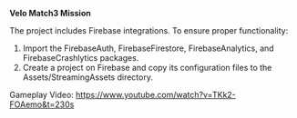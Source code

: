 **Velo Match3 Mission**

The project includes Firebase integrations. To ensure proper functionality:

1. Import the FirebaseAuth, FirebaseFirestore, FirebaseAnalytics, and FirebaseCrashlytics packages.
2. Create a project on Firebase and copy its configuration files to the Assets/StreamingAssets directory.

Gameplay Video: https://www.youtube.com/watch?v=TKk2-FOAemo&t=230s
